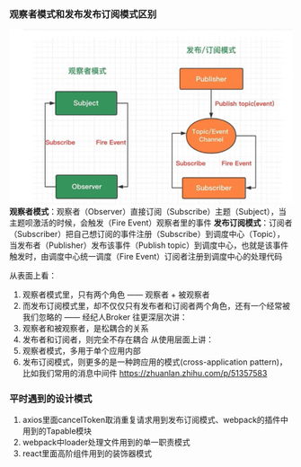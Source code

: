 ### 观察者模式和发布发布订阅模式区别
![](./img/观察者和发布订阅模式.png)
**观察者模式**：观察者（Observer）直接订阅（Subscribe）主题（Subject），当主题呗激活的时候，会触发（Fire Event）观察者里的事件
**发布订阅模式**：订阅者（Subscriber）把自己想订阅的事件注册（Subscribe）到调度中心（Topic），当发布者（Publisher）发布该事件（Publish topic）到调度中心，也就是该事件触发时，由调度中心统一调度（Fire Event）订阅者注册到调度中心的处理代码

从表面上看：
1. 观察者模式里，只有两个角色 —— 观察者 + 被观察者
2. 而发布订阅模式里，却不仅仅只有发布者和订阅者两个角色，还有一个经常被我们忽略的 —— 经纪人Broker
往更深层次讲：
1. 观察者和被观察者，是松耦合的关系
2. 发布者和订阅者，则完全不存在耦合
从使用层面上讲：
1. 观察者模式，多用于单个应用内部
2. 发布订阅模式，则更多的是一种跨应用的模式(cross-application pattern)，比如我们常用的消息中间件
https://zhuanlan.zhihu.com/p/51357583

### 平时遇到的设计模式
1. axios里面cancelToken取消重复请求用到发布订阅模式、webpack的插件中用到的Tapable模块
2. webpack中loader处理文件用到的单一职责模式
3. react里面高阶组件用到的装饰器模式